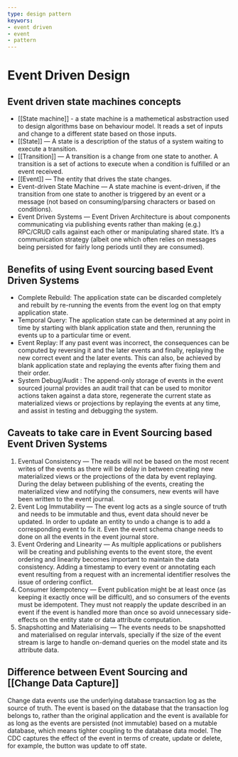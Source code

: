 ```yaml
---
type: design pattern
keywors:
- event driven
- event
- pattern
---
```


# Event Driven Design

## Event driven state machines concepts

- [[State machine]] - a state machine is a mathemetical asbstraction used to design algorithms base on behaviour model. It reads a set of inputs and change to a different state based on those inputs.
- [[State]] — A state is a description of the status of a system waiting to execute a transition.
- [[Transition]] — A transition is a change from one state to another. A transition is a set of actions to execute when a condition is fulfilled or an event received.
- [[Event]] — The entity that drives the state changes.
- Event-driven State Machine — A state machine is event-driven, if the transition from one state to another is triggered by an event or a message (not based on consuming/parsing characters or based on conditions).
- Event Driven Systems — Event Driven Architecture is about components communicating via publishing events rather than making (e.g.) RPC/CRUD calls against each other or manipulating shared state. It’s a communication strategy (albeit one which often relies on messages being persisted for fairly long periods until they are consumed).

## Benefits of using Event sourcing based Event Driven Systems

- Complete Rebuild: The application state can be discarded completely and rebuilt by re-running the events from the event log on that empty application state.
- Temporal Query: The application state can be determined at any point in time by starting with blank application state and then, rerunning the events up to a particular time or event.
- Event Replay: If any past event was incorrect, the consequences can be computed by reversing it and the later events and finally, replaying the new correct event and the later events. This can also, be achieved by blank application state and replaying the events after fixing them and their order.
- System Debug/Audit : The append-only storage of events in the event sourced journal provides an audit trail that can be used to monitor actions taken against a data store, regenerate the current state as materialized views or projections by replaying the events at any time, and assist in testing and debugging the system.

## Caveats to take care in Event Sourcing based Event Driven Systems

1. Eventual Consistency — The reads will not be based on the most recent writes of the events as there will be delay in between creating new materialized views or the projections of the data by event replaying. During the delay between publishing of the events, creating the materialized view and notifying the consumers, new events will have been written to the event journal.
2. Event Log Immutability — The event log acts as a single source of truth and needs to be immutable and thus, event data should never be updated. In order to update an entity to undo a change is to add a corresponding event to fix it. Even the event schema change needs to done on all the events in the event journal store.
3. Event Ordering and Linearity — As multiple applications or publishers will be creating and publishing events to the event store, the event ordering and linearity becomes important to maintain the data consistency. Adding a timestamp to every event or annotating each event resulting from a request with an incremental identifier resolves the issue of ordering conflict.
4. Consumer Idempotency — Event publication might be at least once (as keeping it exactly once will be difficult), and so consumers of the events must be idempotent. They must not reapply the update described in an event if the event is handled more than once so avoid unnecessary side-effects on the entity state or data attribute computation.
5. Snapshotting and Materialising — The events needs to be snapshotted and materialised on regular intervals, specially if the size of the event stream is large to handle on-demand queries on the model state and its attribute data.

## Difference between Event Sourcing and [[Change Data Capture]]

Change data events use the underlying database transaction log as the source of truth. The event is based on the database that the transaction log belongs to, rather than the original application and the event is available for as long as the events are persisted (not immutable) based on a mutable database, which means tighter coupling to the database data model. The CDC captures the effect of the event in terms of create, update or delete, for example, the button was update to off state.
